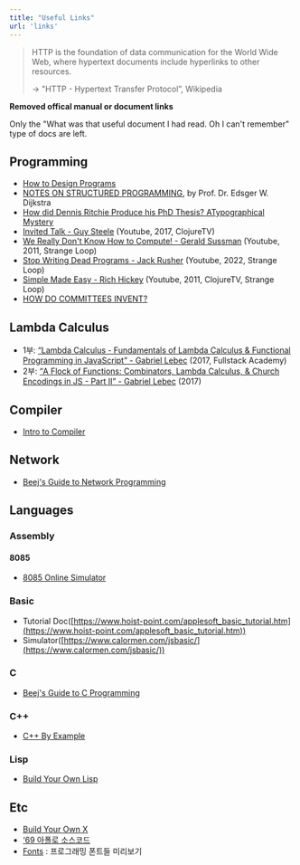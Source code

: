 ```yaml
---
title: "Useful Links"
url: 'links'
---
```


> HTTP is the foundation of data communication for the World Wide Web, where hypertext documents include hyperlinks to other resources.
>
> → "HTTP - Hypertext Transfer Protocol”, Wikipedia

**Removed offical manual or document links**

Only the "What was that useful document I had read. Oh I can't remember" type of docs are left.

## Programming

- [How to Design Programs](https://htdp.org/)
- [NOTES ON STRUCTURED PROGRAMMING](https://www.cs.utexas.edu/users/EWD/transcriptions/EWD02xx/EWD249/EWD249.html), by Prof. Dr. Edsger W. Dijkstra
- [How did Dennis Ritchie Produce his PhD Thesis? ATypographical Mystery](https://www.cs.princeton.edu/~bwk/dmr/doceng22.pdf)
- [Invited Talk - Guy Steele](https://youtu.be/dCuZkaaou0Q) (Youtube, 2017, ClojureTV)
- [We Really Don't Know How to Compute! - Gerald Sussman](https://youtu.be/HB5TrK7A4pI) (Youtube, 2011, Strange Loop)
- [Stop Writing Dead Programs - Jack Rusher](https://youtu.be/8Ab3ArE8W3s) (Youtube, 2022, Strange Loop)
- [Simple Made Easy - Rich Hickey](https://youtu.be/LKtk3HCgTa8) (Youtube, 2011, ClojureTV, Strange Loop)
- [HOW DO COMMITTEES INVENT?](https://www.melconway.com/Home/pdf/committees.pdf)

## Lambda Calculus

- 1부: [“Lambda Calculus - Fundamentals of Lambda Calculus & Functional Programming in JavaScript” - Gabriel Lebec](https://youtu.be/3VQ382QG-y4) (2017, Fullstack Academy)
- 2부: [“A Flock of Functions: Combinators, Lambda Calculus, & Church Encodings in JS - Part II” - Gabriel Lebec](https://youtu.be/pAnLQ9jwN-E) (2017)

## Compiler

- [Intro to Compiler](https://mukulrathi.com/create-your-own-programming-language/intro-to-compiler/)

## Network

- [Beej's Guide to Network Programming](https://beej.us/guide/bgnet/html/split/)

## Languages

### Assembly

#### 8085

- [8085 Online Simulator](https://www.sim8085.com)

### Basic

- Tutorial Doc([https://www.hoist-point.com/applesoft_basic_tutorial.htm](https://www.hoist-point.com/applesoft_basic_tutorial.htm))
- Simulator([https://www.calormen.com/jsbasic/](https://www.calormen.com/jsbasic/))

### C

- [Beej's Guide to C Programming](https://beej.us/guide/bgc/html/split/index.html)

### C++

- [C++ By Example](https://cppbyexample.com/)

### Lisp

- [Build Your Own Lisp](https://buildyourownlisp.com/contents)

## Etc

- [Build Your Own X](https://github.com/codecrafters-io/build-your-own-x#build-your-own-git)
- [‘69 아폴로 소스코드](https://github.com/chrislgarry/Apollo-11)
- [Fonts](https://www.programmingfonts.org/) : 프로그래밍 폰트들 미리보기
